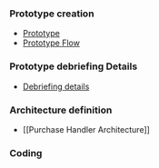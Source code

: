 ### Prototype creation
- [Prototype](https://www.figma.com/file/HQfY5y66G4PsOC1CvvWqje/Untitled?node-id=0%3A1)
- [Prototype Flow](https://www.figma.com/proto/HQfY5y66G4PsOC1CvvWqje/Untitled?node-id=1%3A3&scaling=scale-down&page-id=0%3A1&starting-point-node-id=1%3A3)

### Prototype debriefing Details
- [Debriefing details](https://miro.com/app/board/o9J_l7bZIsM=/?moveToWidget=3458764527133240724&cot=14)
### Architecture definition
- [[Purchase Handler Architecture]]

### Coding